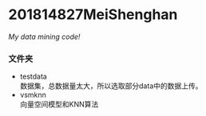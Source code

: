 # 201814827MeiShenghan
*My data mining code!*  
### 文件夹
- testdata  
  数据集，总数据量太大，所以选取部分data中的数据上传。
- vsmknn  
  向量空间模型和KNN算法
